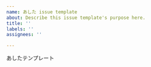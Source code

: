 ```yaml
---
name: あした issue template
about: Describe this issue template's purpose here.
title: ''
labels: ''
assignees: ''

---
```


あしたテンプレート

